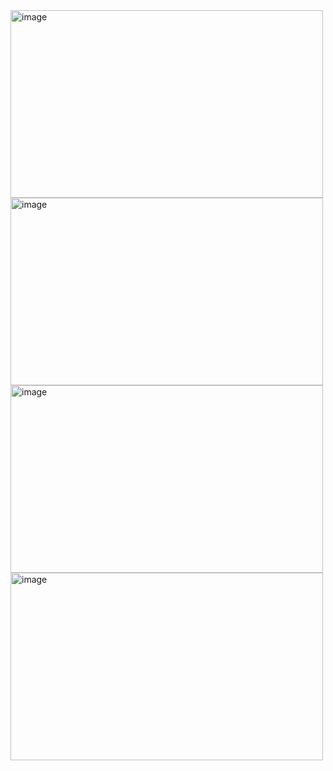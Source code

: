 <img width="500" height="300" alt="image" src="https://github.com/user-attachments/assets/7fa0c04a-3a7d-46f6-be3e-c7830bfe955c" />
<img width="500" height="300" alt="image" src="https://github.com/user-attachments/assets/be54561c-3406-43f4-9b34-7eb55b059abc" />
<img width="500" height="300" alt="image" src="https://github.com/user-attachments/assets/e52bea29-1123-40f8-9cbd-64df4652c1c0" />
<img width="500" height="300" alt="image" src="https://github.com/user-attachments/assets/6979c468-a3b1-40cd-97ad-732c5edab741" />
